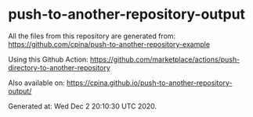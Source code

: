# push-to-another-repository-output

All the files from this repository are generated from:
https://github.com/cpina/push-to-another-repository-example

Using this Github Action: https://github.com/marketplace/actions/push-directory-to-another-repository

Also available on: https://cpina.github.io/push-to-another-repository-output/

Generated at: Wed Dec  2 20:10:30 UTC 2020.
